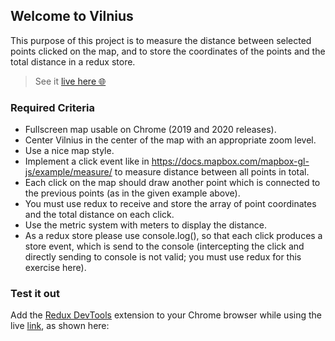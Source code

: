 ## Welcome to Vilnius

This purpose of this project is to measure the distance between selected points clicked on the map, and to store the coordinates of the points and the total distance in a redux store. 

> See it [live here 🌐](https://zen-feynman-9de0a5.netlify.app/)

### Required Criteria

* Fullscreen map usable on Chrome (2019 and 2020 releases).
* Center Vilnius in the center of the map with an appropriate zoom level.
* Use a nice map style.
* Implement a click event like in https://docs.mapbox.com/mapbox-gl-js/example/measure/ to
measure distance between all points in total.
* Each click on the map should draw another point which is connected to the previous points
(as in the given example above).
* You must use redux to receive and store the array of point coordinates and the total
distance on each click.
* Use the metric system with meters to display the distance.
* As a redux store please use console.log(), so that each click produces a store event, which is
send to the console (intercepting the click and directly sending to console is not valid; you
must use redux for this exercise here).

### Test it out

Add the [Redux DevTools](https://chrome.google.com/webstore/detail/redux-devtools/lmhkpmbekcpmknklioeibfkpmmfibljd?hl=en) extension to your Chrome browser while using the live [link](https://zen-feynman-9de0a5.netlify.app/), as shown here: 

